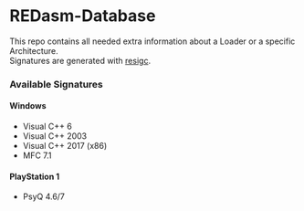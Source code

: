 # REDasm-Database

This repo contains all needed extra information about a Loader or a specific Architecture.<br>
Signatures are generated with [resigc](https://github.com/REDasmOrg/REDasm-Signature).

### Available Signatures
#### Windows
* Visual C++ 6
* Visual C++ 2003
* Visual C++ 2017 (x86)
* MFC 7.1

#### PlayStation 1
* PsyQ 4.6/7
